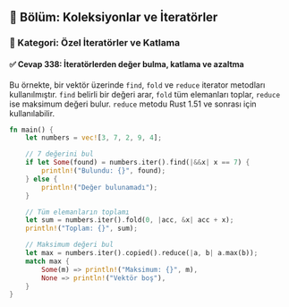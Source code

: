 ## 📘 Bölüm: Koleksiyonlar ve İteratörler
### 🔹 Kategori: Özel İteratörler ve Katlama
#### ✅ Cevap 338: İteratörlerden değer bulma, katlama ve azaltma

Bu örnekte, bir vektör üzerinde `find`, `fold` ve `reduce` iterator metodları kullanılmıştır. `find` belirli bir değeri arar, `fold` tüm elemanları toplar, `reduce` ise maksimum değeri bulur. `reduce` metodu Rust 1.51 ve sonrası için kullanılabilir.

```rust
fn main() {
    let numbers = vec![3, 7, 2, 9, 4];

    // 7 değerini bul
    if let Some(found) = numbers.iter().find(|&&x| x == 7) {
        println!("Bulundu: {}", found);
    } else {
        println!("Değer bulunamadı");
    }

    // Tüm elemanların toplamı
    let sum = numbers.iter().fold(0, |acc, &x| acc + x);
    println!("Toplam: {}", sum);

    // Maksimum değeri bul
    let max = numbers.iter().copied().reduce(|a, b| a.max(b));
    match max {
        Some(m) => println!("Maksimum: {}", m),
        None => println!("Vektör boş"),
    }
}
```
